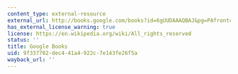 ```yaml
---
content_type: external-resource
external_url: http://books.google.com/books?id=6gUUDAAAQBAJ&pg=PAfrontcover
has_external_license_warning: true
license: https://en.wikipedia.org/wiki/All_rights_reserved
status: ''
title: Google Books
uid: 9f337702-dec4-41a4-922c-7e143fe26f5a
wayback_url: ''
---
```

